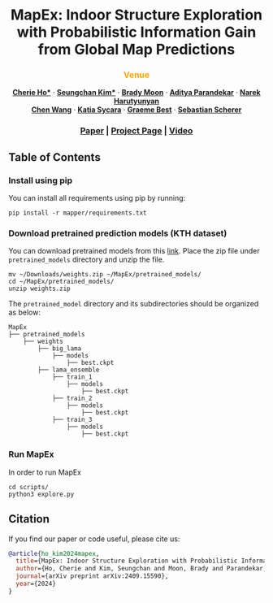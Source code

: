 <p align="center">
<h1 align="center">MapEx: Indoor Structure Exploration with Probabilistic Information Gain from Global Map Predictions</h1>
<h3 class="is-size-5 has-text-weight-bold" style="color: orange;" align="center">
    Venue
</h3>
  <p align="center">
    <a href="https://cherieho.com/" target="_blank"><strong>Cherie Ho*</strong></a>
    ·
    <a href="https://seungchan-kim.github.io" target="_blank"><strong>Seungchan Kim*</strong></a>
    ·
    <a href="https://bradymoon.com/" target="_blank"><strong>Brady Moon</strong></a>
    ·
    <a href=""><strong>Aditya Parandekar</strong></a>
    ·
    <a href=""><strong>Narek Harutyunyan</strong></a>
    <br>
    <a href="https://sairlab.org/team/chenw/" target="_blank"><strong>Chen Wang</strong></a>
    ·
    <a href="https://www.cs.cmu.edu/~./katia/" target="_blank"><strong>Katia Sycara</strong></a>
    ·
    <a href="https://profiles.uts.edu.au/Graeme.Best" target="_blank"><strong>Graeme Best</strong></a>
    ·
    <a href="https://theairlab.org/team/sebastian/" target="_blank"><strong>Sebastian Scherer</strong></a>
    <br>
  </p>
</p>
  <h3 align="center"><a href="https://arxiv.org/abs/2409.15590">Paper</a> | <a href="">Project Page</a> | <a href="">Video</a></h3>
  <div align="center"></div>


## Table of Contents


### Install using pip
You can install all requirements using pip by running:

    pip install -r mapper/requirements.txt


### Download pretrained prediction models (KTH dataset)
You can download pretrained models from this <a href="https://drive.google.com/drive/u/0/folders/1u9WZ9ftwaMbP-RVySuNSVEdUDV_x4Dw6">link</a>. Place the zip file under `pretrained_models` directory and unzip the file. 

    mv ~/Downloads/weights.zip ~/MapEx/pretrained_models/
    cd ~/MapEx/pretrained_models/
    unzip weights.zip

The `pretrained_model` directory and its subdirectories should be organized as below: 

    MapEx
    ├── pretrained_models
        ├── weights
            ├── big_lama
                ├── models
                    ├── best.ckpt
            ├── lama_ensemble
                ├── train_1
                    ├── models
                        ├── best.ckpt
                ├── train_2
                    ├── models
                        ├── best.ckpt
                ├── train_3
                    ├── models
                        ├── best.ckpt    

### Run MapEx
In order to run MapEx

    cd scripts/
    python3 explore.py

## Citation

If you find our paper or code useful, please cite us:

```bib
@article{ho_kim2024mapex,
  title={MapEx: Indoor Structure Exploration with Probabilistic Information Gain from Global Map Predictions},
  author={Ho, Cherie and Kim, Seungchan and Moon, Brady and Parandekar, Aditya and Harutyunyan, Narek and Wang, Chen and Sycara, Katia and Best, Graeme and Scherer, Sebastian},
  journal={arXiv preprint arXiv:2409.15590},
  year={2024}
}
```